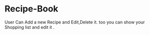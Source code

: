 # Recipe-Book
User Can Add a new Recipe and Edit,Delete it.
too you can show your Shopping list and edit it .
